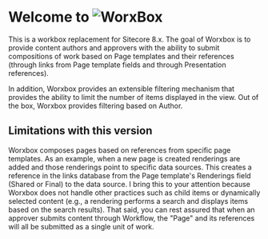 # Welcome to ![WorxBox](https://dl.dropboxusercontent.com/u/67850614/worxbox.png)

This is a workbox replacement for Sitecore 8.x. The goal of Worxbox is to provide content authors and approvers with the ability to submit compositions of work based on Page templates and their references (through links from Page template fields and through Presentation references).

In addition, Worxbox provides an extensible filtering mechanism that provides the ability to limit the number of items displayed in the view.  Out of the box, Worxbox provides filtering based on Author.

## Limitations with this version  

Worxbox composes pages based on references from specific page templates.  As an example, when a new page is created renderings are added and those renderings point to specific data sources.  This creates a reference in the links database from the Page template's Renderings field (Shared or Final) to the data source.  I bring this to your attention because Worxbox does not handle other practices such as child items or dynamically selected content (e.g., a rendering performs a search and displays items based on the search results). That said, you can rest assured that when an approver submits content through Workflow, the "Page" and its references will all be submitted as a single unit of work.  